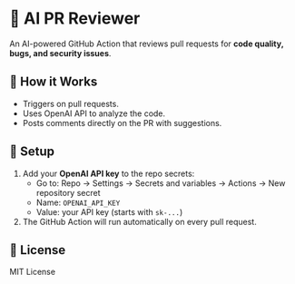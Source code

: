 # 🤖 AI PR Reviewer

An AI-powered GitHub Action that reviews pull requests for **code quality, bugs, and security issues**.

## 🚀 How it Works
- Triggers on pull requests.
- Uses OpenAI API to analyze the code.
- Posts comments directly on the PR with suggestions.

## 🔑 Setup
1. Add your **OpenAI API key** to the repo secrets:
   - Go to: Repo → Settings → Secrets and variables → Actions → New repository secret
   - Name: `OPENAI_API_KEY`
   - Value: your API key (starts with `sk-...`)
2. The GitHub Action will run automatically on every pull request.

## 📄 License
MIT License
